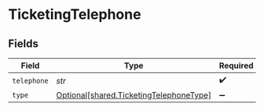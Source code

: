 # TicketingTelephone


## Fields

| Field                                                                                    | Type                                                                                     | Required                                                                                 | Description                                                                              |
| ---------------------------------------------------------------------------------------- | ---------------------------------------------------------------------------------------- | ---------------------------------------------------------------------------------------- | ---------------------------------------------------------------------------------------- |
| `telephone`                                                                              | *str*                                                                                    | :heavy_check_mark:                                                                       | N/A                                                                                      |
| `type`                                                                                   | [Optional[shared.TicketingTelephoneType]](../../models/shared/ticketingtelephonetype.md) | :heavy_minus_sign:                                                                       | N/A                                                                                      |